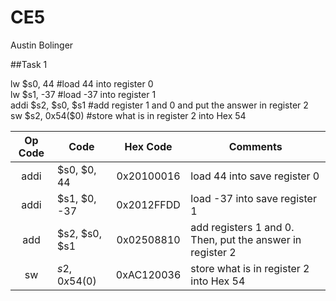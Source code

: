 CE5
===
Austin Bolinger

##Task 1

<div class="center" style="width: auto; margin-left: auto; margin-right: auto;">lw	  $s0, 44  
#load 44 into register 0
</div> 

<div class="center" style="width: auto; margin-left: auto; margin-right: auto;">lw	  $s1, -37   
#load -37 into register 1
</div> 

<div class="center" style="width: auto; margin-left: auto; margin-right: auto;">addi 	$s2, $s0, $s1 
#add register 1 and 0 and put the answer in register 2</div> 

<div class="center" style="width: auto; margin-left: auto; margin-right: auto;">sw	  $s2, 0x54($0)   
#store what is in register 2 into Hex 54</div> 

| Op Code       | Code          | Hex Code   |Comments|
|:-------------:| --------------|:----------:| -------|
| addi          | $s0, $0, 44   | 0x20100016 |load 44 into save register 0 |
| addi          | $s1, $0, -37  | 0x2012FFDD |load -37 into save register 1|
| add           | $s2, $s0, $s1 | 0x02508810 |add registers 1 and 0. Then, put the answer in register 2|
| sw            | $s2, 0x54($0) | 0xAC120036 |store what is in register 2 into Hex 54|
 
